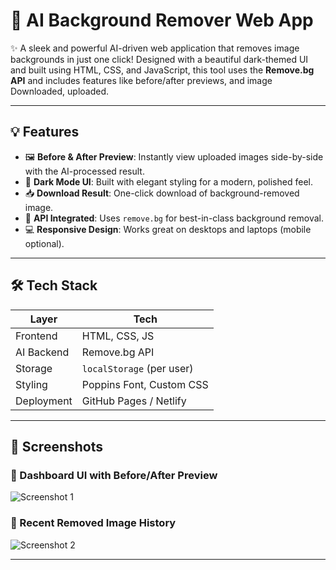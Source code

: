 # 🧠 AI Background Remover Web App

✨ A sleek and powerful AI-driven web application that removes image backgrounds in just one click! Designed with a beautiful dark-themed UI and built using HTML, CSS, and JavaScript, this tool uses the **Remove.bg API** and includes features like before/after previews, and image Downloaded, uploaded.

---

## 💡 Features

- 🖼️ **Before & After Preview**: Instantly view uploaded images side-by-side with the AI-processed result.
- 🎨 **Dark Mode UI**: Built with elegant styling for a modern, polished feel.
- 📥 **Download Result**: One-click download of background-removed image.
- 🔧 **API Integrated**: Uses `remove.bg` for best-in-class background removal.
- 💻 **Responsive Design**: Works great on desktops and laptops (mobile optional).

---

## 🛠️ Tech Stack

| Layer         | Tech               |
|---------------|--------------------|
| Frontend      | HTML, CSS, JS      |
| AI Backend    | Remove.bg API |
| Storage       | `localStorage` (per user) |
| Styling       | Poppins Font, Custom CSS |
| Deployment    | GitHub Pages / Netlify |

---

## 📸 Screenshots

### 🔹 Dashboard UI with Before/After Preview
![Screenshot 1](./screenshots/dashboard-preview.png)

### 🔹 Recent Removed Image History
![Screenshot 2](./screenshots/image-history.png)

---
